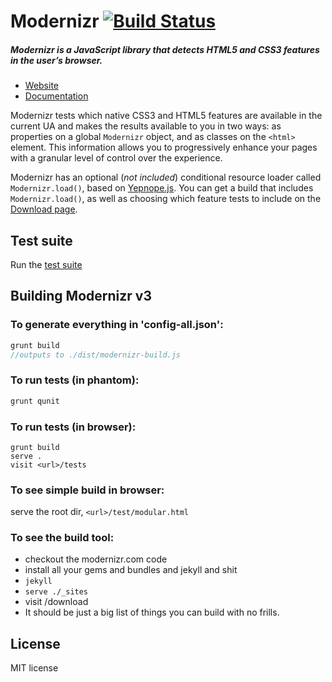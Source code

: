 # Modernizr [![Build Status](https://secure.travis-ci.org/Modernizr/Modernizr.png?branch=master)](https://travis-ci.org/Modernizr/Modernizr)

##### Modernizr is a JavaScript library that detects HTML5 and CSS3 features in the user’s browser.

- [Website](https://www.modernizr.com)
- [Documentation](https://www.modernizr.com/docs/)

Modernizr tests which native CSS3 and HTML5 features are available in the current UA and makes the results available to you in two ways: as properties on a global `Modernizr` object, and as classes on the `<html>` element. This information allows you to progressively enhance your pages with a granular level of control over the experience.

Modernizr has an optional (*not included*) conditional resource loader called `Modernizr.load()`, based on [Yepnope.js](https://yepnopejs.com). You can get a build that includes `Modernizr.load()`, as well as choosing which feature tests to include on the [Download page](https://www.modernizr.com/download/).


## Test suite

Run the [test suite](https://modernizr.github.com/Modernizr/test/)


## Building Modernizr v3

### To generate everything in 'config-all.json':

```js
grunt build
//outputs to ./dist/modernizr-build.js
```

### To run tests (in phantom):

```js
grunt qunit
```

### To run tests (in browser):

```shell
grunt build
serve .
visit <url>/tests
```

### To see simple build in browser:

serve the root dir, `<url>/test/modular.html`


### To see the build tool:


* checkout the modernizr.com code
* install all your gems and bundles and jekyll and shit
* `jekyll`
* `serve ./_sites`
* visit <url>/download
* It should be just a big list of things you can build with no frills.


## License

MIT license
